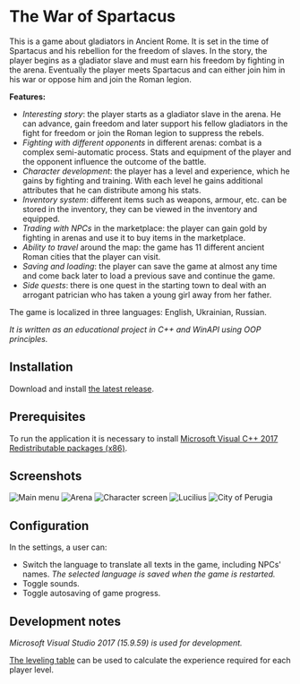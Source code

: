 # The War of Spartacus

This is a game about gladiators in Ancient Rome. It is set in the time of Spartacus and his rebellion for the freedom of slaves. In the story, the player begins as a gladiator slave and must earn his freedom by fighting in the arena. Eventually the player meets Spartacus and can either join him in his war or oppose him and join the Roman legion.

__Features:__

- _Interesting story_: the player starts as a gladiator slave in the arena. He can advance, gain freedom and later support his fellow gladiators in the fight for freedom or join the Roman legion to suppress the rebels.
- _Fighting with different opponents_ in different arenas: combat is a complex semi-automatic process. Stats and equipment of the player and the opponent influence the outcome of the battle.
- _Character development_: the player has a level and experience, which he gains by fighting and training. With each level he gains additional attributes that he can distribute among his stats.
- _Inventory system_: different items such as weapons, armour, etc. can be stored in the inventory, they can be viewed in the inventory and equipped.
- _Trading with NPCs_ in the marketplace: the player can gain gold by fighting in arenas and use it to buy items in the marketplace.
- _Ability to travel_ around the map: the game has 11 different ancient Roman cities that the player can visit.
- _Saving and loading_: the player can save the game at almost any time and come back later to load a previous save and continue the game.
- _Side quests_: there is one quest in the starting town to deal with an arrogant patrician who has taken a young girl away from her father.

The game is localized in three languages: English, Ukrainian, Russian.

_It is written as an educational project in C++ and WinAPI using OOP principles._

## Installation

Download and install [the latest release](https://github.com/serhii721/the-war-of-spartacus/releases/).

## Prerequisites

To run the application it is necessary to install [Microsoft Visual C++ 2017 Redistributable packages (x86)](https://aka.ms/vs/17/release/vc_redist.x86.exe).

## Screenshots

![Main menu](https://raw.github.com/serhii721/the-war-of-spartacus/screenshots/Screenshots/MainMenu.jpg "Main menu")
![Arena](https://raw.github.com/serhii721/the-war-of-spartacus/screenshots/Screenshots/ArenaFight.jpg "Arena")
![Character screen](https://raw.github.com/serhii721/the-war-of-spartacus/screenshots/Screenshots/CharacterScreen.jpg "Character screen")
![Lucilius](https://raw.github.com/serhii721/the-war-of-spartacus/screenshots/Screenshots/Lucilius.jpg "Lucilius")
![City of Perugia](https://raw.github.com/serhii721/the-war-of-spartacus/screenshots/Screenshots/CityOfPerugia.jpg "City of Perugia")

## Configuration

In the settings, a user can:

- Switch the language to translate all texts in the game, including NPCs' names. _The selected language is saved when the game is restarted._
- Toggle sounds.
- Toggle autosaving of game progress.

## Development notes

_Microsoft Visual Studio 2017 (15.9.59) is used for development._

[The leveling table](./Docs/Leveling%20table.ods) can be used to calculate the experience required for each player level.
